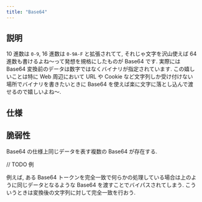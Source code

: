 ```yaml
---
title: "Base64"
---
```


## 説明
10 進数は `0-9`, 16 進数は `0-9A-F` と拡張されてて, それじゃ文字を沢山使えば 64 進数も書けるよね～って発想を規格にしたものが Base64 です. 実際には Base64 変換前のデータは数字ではなくバイナリが指定されています. この嬉しいことは特に Web 周辺において URL や Cookie など文字列しか受け付けない場所でバイナリを書きたいときに Base64 を使えば楽に文字に落とし込んで渡せるので嬉しいよね～.

## 仕様


## 脆弱性
Base64 の仕様上同じデータを表す複数の Base64 が存在する.

// TODO 例

例えば, ある Base64 トークンを完全一致で何らかの処理している場合は上のように同じデータとなるような Base64 を渡すことでバイパスされてしまう. こういうときは変換後の文字列に対して完全一致を行おう.
